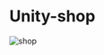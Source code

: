 # Unity-shop
![shop](https://user-images.githubusercontent.com/47178940/117132124-aa653a00-ada2-11eb-9e73-4aa645145ace.jpg)
